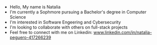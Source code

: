 - Hello, My name is Natalia
- I'm currently a Sophmore pursuing a Bachelor's degree in Computer Science
- I'm interested in Software Engeering and Cybersecurity
- I'm looking to collaborate with others on full-stack projects
- Feel free to connect with me on Linkedin: www.linkedin.com/in/natalia-peguero-417266239 

<!---
NataliaP14/NataliaP14 is a ✨ special ✨ repository because its `README.md` (this file) appears on your GitHub profile.
You can click the Preview link to take a look at your changes.
--->
